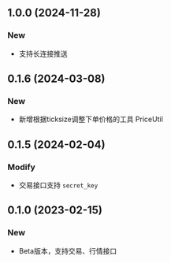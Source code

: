 ## 1.0.0 (2024-11-28)
### New
- 支持长连接推送

## 0.1.6 (2024-03-08)
### New
- 新增根据ticksize调整下单价格的工具 PriceUtil


## 0.1.5 (2024-02-04)
### Modify
- 交易接口支持 `secret_key`


## 0.1.0 (2023-02-15)
### New
- Beta版本，支持交易、行情接口

